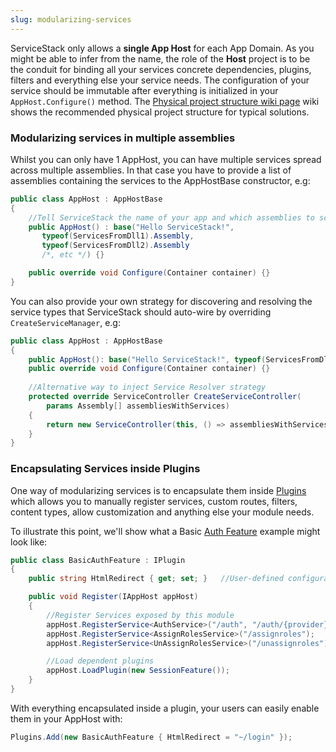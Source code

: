 ```yaml
---
slug: modularizing-services
---
```

ServiceStack only allows a **single App Host** for each App Domain. As you might be able to infer from the name, the role of the **Host** project is to be the conduit for binding all your services concrete dependencies, plugins, filters and everything else your service needs. The configuration of your service should be immutable after everything is initialized in your `AppHost.Configure()` method. The [Physical project structure wiki page](/physical-project-structure) wiki shows the recommended physical project structure for typical solutions.

### Modularizing services in multiple assemblies

Whilst you can only have 1 AppHost, you can have multiple services spread across multiple assemblies. In that case you have to provide a list of assemblies containing the services to the AppHostBase constructor, e.g:

```csharp
public class AppHost : AppHostBase
{
    //Tell ServiceStack the name of your app and which assemblies to scan for services
    public AppHost() : base("Hello ServiceStack!", 
       typeof(ServicesFromDll1).Assembly,
       typeof(ServicesFromDll2).Assembly
       /*, etc */) {}

    public override void Configure(Container container) {}
}
```

You can also provide your own strategy for discovering and resolving the service types that ServiceStack should auto-wire by overriding `CreateServiceManager`, e.g:

```csharp
public class AppHost : AppHostBase
{
    public AppHost(): base("Hello ServiceStack!", typeof(ServicesFromDll1).Assembly) {}
    public override void Configure(Container container) {}
    
    //Alternative way to inject Service Resolver strategy
    protected override ServiceController CreateServiceController(
        params Assembly[] assembliesWithServices)
    {       
        return new ServiceController(this, () => assembliesWithServices.ToList().SelectMany(x => x.GetTypes()));
    }
}
```

### Encapsulating Services inside Plugins

One way of modularizing services is to encapsulate them inside [Plugins](/plugins) which allows you to manually register services, custom routes, filters, content types, allow customization and anything else your module needs.

To illustrate this point, we'll show what a Basic [Auth Feature](https://github.com/ServiceStack/ServiceStack/blob/master/src/ServiceStack/AuthFeature.cs) example might look like:

```csharp
public class BasicAuthFeature : IPlugin 
{
    public string HtmlRedirect { get; set; }   //User-defined configuration

    public void Register(IAppHost appHost)
    {
        //Register Services exposed by this module
        appHost.RegisterService<AuthService>("/auth", "/auth/{provider}");
        appHost.RegisterService<AssignRolesService>("/assignroles");
        appHost.RegisterService<UnAssignRolesService>("/unassignroles");

        //Load dependent plugins
        appHost.LoadPlugin(new SessionFeature());
    }
}
```

With everything encapsulated inside a plugin, your users can easily enable them in your AppHost with:

```csharp
Plugins.Add(new BasicAuthFeature { HtmlRedirect = "~/login" });
```
